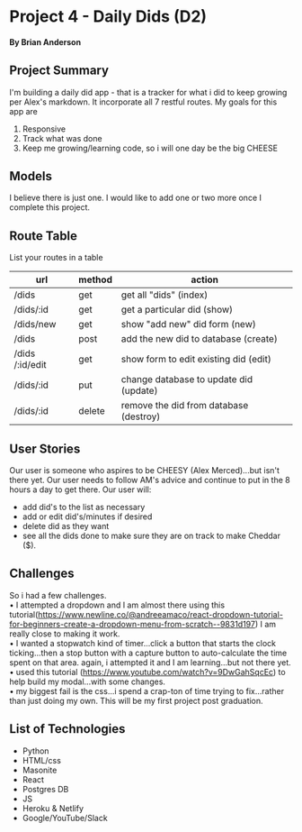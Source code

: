 # Project 4 - Daily Dids (D2)
#### By Brian Anderson

## Project Summary

I'm building a daily did app - that is a tracker for what i did to keep growing per Alex's markdown.  It incorporate all 7 restful routes.  My goals for this app are
1. Responsive 
2. Track what was done
3. Keep me growing/learning code, so i will one day be the big CHEESE

## Models

I believe there is just one.  I would like to add one or two more once I complete this project.

## Route Table

List your routes in a table

| url | method | action |
|-----|--------|--------|
| /dids | get | get all "dids" (index)|
| /dids/:id | get | get a particular did (show)|
| /dids/new | get | show "add new" did form  (new)|
| /dids | post | add the new did to database (create)|
| /dids /:id/edit| get | show form to edit existing did  (edit)|
| /dids/:id | put | change database to update did (update)|
| /dids/:id | delete | remove the did from database (destroy)|

## User Stories
Our user is someone who aspires to be CHEESY (Alex Merced)...but isn't there yet. Our user needs to follow AM's advice and continue to put in the 8 hours a day to get there.  Our user will:
- add did's to the list as necessary
- add or edit did's/minutes if desired
- delete did as they want
- see all the dids done to make sure they are on track to make Cheddar ($).
## Challenges
So i had a few challenges.  
•  I attempted a dropdown and I am almost there using this tutorial(https://www.newline.co/@andreeamaco/react-dropdown-tutorial-for-beginners-create-a-dropdown-menu-from-scratch--9831d197)  I am really close to making it work.</br>
•  I wanted a stopwatch kind of timer...click a button that starts the clock ticking...then a stop button with a capture button to auto-calculate the time spent on that area.  again, i attempted it and I am learning...but not there yet.  </br>
•  used this tutorial (https://www.youtube.com/watch?v=9DwGahSqcEc) to help build my modal...with some changes. </br>
•  my biggest fail is the css...i spend a crap-ton of time trying to fix...rather than just doing my own.  This will be my first project post graduation.</br>
## List of Technologies
- Python
- HTML/css
- Masonite
- React
- Postgres DB
- JS
- Heroku & Netlify
- Google/YouTube/Slack